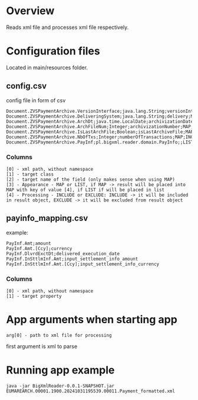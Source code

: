 # Overview

Reads xml file and processes xml file respectively.

# Configuration files

Located in main/resources folder.

## config.csv

config file in form of csv

```shell
Document.ZVSPaymentArchive.VersionInterface;java.lang.String;versionInterface;MAP;INCLUDE
Document.ZVSPaymentArchive.DeliveringSystem;java.lang.String;delivery;MAP;INCLUDE
Document.ZVSPaymentArchive.ArchDt;java.time.LocalDate;archivizationDate;MAP;INCLUDE
Document.ZVSPaymentArchive.ArchFileNum;Integer;archivizationNumber;MAP;INCLUDE
Document.ZVSPaymentArchive.IsLastArchFile;Boolean;isLastArchiveFile;MAP;INCLUDE
Document.ZVSPaymentArchive.NbOfTxs;Integer;numberOfTransactions;MAP;INCLUDE
Document.ZVSPaymentArchive.PayInf;pl.bigxml.reader.domain.PayInfo;;LIST;EXCLUDE
```

### Columns

```shell
[0] - xml path, without namespace
[1] - target class 
[2] - target name of the field (only makes sense when using MAP)
[3] - Appearance - MAP or LIST, if MAP -> result will be placed into MAP with key of value [4], if LIST if will be placed in list
[4] - Processing - INCLUDE or EXCLUDE: INCLUDE -> it will be included in result object, EXCLUDE -> it will be excluded from result object
```

## payinfo_mapping.csv

example:

```shell
PayInf.Amt;amount
PayInf.Amt.[Ccy];currency
PayInf.DlvrdExctDt;delivered_execution_date
PayInf.InSttlmInf.Amt;input_settlement_info_amount
PayInf.InSttlmInf.Amt.[Ccy];input_settlement_info_currency
```
### Columns

```shell
[0] - xml path, without namespace
[1] - target property 
```

# App arguments when starting app

```shell
arg[0] - path to xml file for processing
```
first argument is xml to parse

# Running app example

```shell
java -jar BigXmlReader-0.0.1-SNAPSHOT.jar EUMAREARCH.00001.1900.20241031195539.00011.Payment_formatted.xml
```